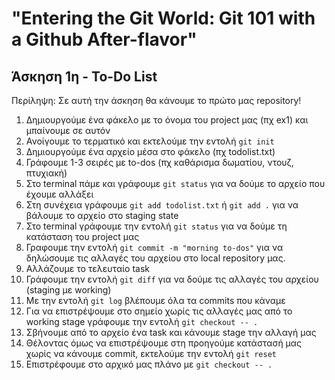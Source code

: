 # "Entering the Git World: Git 101 with a Github After-flavor"
## Άσκηση 1η - To-Do List

Περίληψη: Σε αυτή την άσκηση θα κάνουμε το πρώτο μας repository!

1. Δημιουργούμε ένα φάκελο με το όνομα του project μας (πχ ex1) και μπαίνουμε σε αυτόν
2. Ανοίγουμε το τερματικό και εκτελούμε την εντολή `git init`
3. Δημιουργούμε ένα αρχείο μέσα στο φάκελο (πχ todolist.txt)
4. Γράφουμε 1-3 σειρές με to-dos (πχ καθάρισμα δωματίου, ντουζ, πτυχιακή)
5. Στο terminal πάμε και γράφουμε `git status` για να δούμε το αρχείο που έχουμε αλλάξει
6. Στη συνέχεια γράφουμε `git add todolist.txt` ή `git add .` για να βάλουμε το αρχείο στο staging state
7. Στο terminal γράφουμε την εντολή `git status` για να δούμε τη κατάσταση του project μας
8. Γραφουμε την εντολή `git commit -m "morning to-dos"` για να δηλώσουμε τις αλλαγές του αρχείου στο local repository μας.
10. Αλλάζουμε το τελευταίο task
11. Γράφουμε την εντολή `git diff` για να δούμε τις αλλαγές του αρχείου (staging με working)
12. Με την εντολή `git log` βλέπουμε όλα τα commits που κάναμε
13. Για να επιστρέψουμε στο σημείο χωρίς τις αλλαγές μας από το working stage γράφουμε την εντολή `git checkout -- .`
14. Σβήνουμε από το αρχείο ένα task και κάνουμε stage την αλλαγή μας
15. Θέλοντας όμως να επιστρέψουμε στη προηγούμε κατάστασή μας χωρίς να κάνουμε commit, εκτελούμε την εντολή `git reset`
16. Επιστρέφουμε στο αρχικό μας πλάνο με `git checkout -- .`